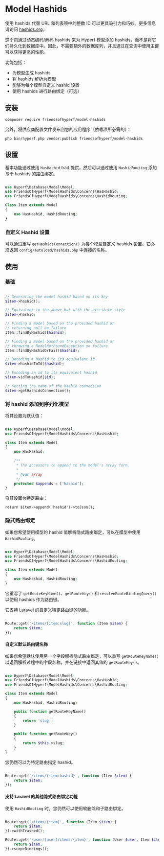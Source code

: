 # Model Hashids

使用 hashids 代替 URL 和列表项中的整数 ID 可以更具吸引力和巧妙。更多信息请访问 [hashids.org](https://hashids.org/)。

这个包通过动态编码/解码 hashids 来为 Hyperf 模型添加 hashids，而不是将它们持久化到数据库中。因此，不需要额外的数据库列，并且通过在查询中使用主键可以获得更高的性能。

功能包括：

- 为模型生成 hashids
- 将 hashids 解析为模型
- 能够为每个模型自定义 hashid 设置
- 使用 hashids 进行路由绑定（可选）

## 安装

```shell
composer require friendsofhyperf/model-hashids
```

另外，将供应商配置文件发布到您的应用程序（依赖项所必需的）：

```shell
php bin/hyperf.php vendor:publish friendsofhyperf/model-hashids
```

## 设置

基本功能通过使用 `HasHashid` trait 提供，然后可以通过使用 `HashidRouting` 添加基于 hashids 的路由绑定。

```php

use Hyperf\Database\Model\Model;
use FriendsOfHyperf\ModelHashids\Concerns\HasHashid;
use FriendsOfHyperf\ModelHashids\Concerns\HashidRouting;

Class Item extends Model
{
    use HasHashid, HashidRouting;
}

```

### 自定义 Hashid 设置

可以通过重写 `getHashidsConnection()` 为每个模型自定义 hashids 设置。它必须返回 `config/autoload/hashids.php` 中连接的名称。

## 使用

### 基础

```php

// Generating the model hashid based on its key
$item->hashid();

// Equivalent to the above but with the attribute style
$item->hashid;

// Finding a model based on the provided hashid or
// returning null on failure
Item::findByHashid($hashid);

// Finding a model based on the provided hashid or
// throwing a ModelNotFoundException on failure
Item::findByHashidOrFail($hashid);

// Decoding a hashid to its equivalent id 
$item->hashidToId($hashid);

// Encoding an id to its equivalent hashid
$item->idToHashid($id);

// Getting the name of the hashid connection
$item->getHashidsConnection();

```

### 将 hashid 添加到序列化模型

将其设置为默认值：

```php

use Hyperf\Database\Model\Model;
use FriendsOfHyperf\ModelHashids\Concerns\HasHashid;

class Item extends Model
{
    use HasHashid;
    
    /**
     * The accessors to append to the model's array form.
     *
     * @var array
     */
    protected $appends = ['hashid'];
}

```

将其设置为特定路由：

`return $item->append('hashid')->toJson();`

### 隐式路由绑定

如果您希望使用模型的 hashid 值解析隐式路由绑定，可以在模型中使用 `HashidRouting`。

```php

use Hyperf\Database\Model\Model;
use FriendsOfHyperf\ModelHashids\Concerns\HasHashid;
use FriendsOfHyperf\ModelHashids\Concerns\HashidRouting;

class Item extends Model
{
    use HasHashid, HashidRouting;
}

```

它重写了 `getRouteKeyName()`、`getRouteKey()` 和 `resolveRouteBindingQuery()` 以使用 hashids 作为路由键。

它支持 Laravel 的自定义特定路由键的功能。

```php

Route::get('/items/{item:slug}', function (Item $item) {
    return $item;
});

```

#### 自定义默认路由键名称

如果您希望默认使用另一个字段解析隐式路由绑定，可以重写 `getRouteKeyName()` 以返回解析过程中的字段名称，并在链接中返回其值的 `getRouteKey()`。

```php

use Hyperf\Database\Model\Model;
use FriendsOfHyperf\ModelHashids\Concerns\HasHashid;
use FriendsOfHyperf\ModelHashids\Concerns\HashidRouting;

class Item extends Model
{
    use HasHashid, HashidRouting;

    public function getRouteKeyName()
    {
        return 'slug';
    }

    public function getRouteKey()
    {
        return $this->slug;
    }
}

```

您仍然可以为特定路由指定 hashid。

```php

Route::get('/items/{item:hashid}', function (Item $item) {
    return $item;
});

```

#### 支持 Laravel 的其他隐式路由绑定功能

使用 `HashidRouting` 时，您仍然可以使用软删除和子路由绑定。

```php

Route::get('/items/{item}', function (Item $item) {
    return $item;
})->withTrashed();

Route::get('/user/{user}/items/{item}', function (User $user, Item $item) {
    return $item;
})->scopeBindings();

```
